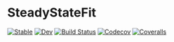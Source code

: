 # SteadyStateFit

[![Stable](https://img.shields.io/badge/docs-stable-blue.svg)](https://tkf.github.io/SteadyStateFit.jl/stable)
[![Dev](https://img.shields.io/badge/docs-dev-blue.svg)](https://tkf.github.io/SteadyStateFit.jl/dev)
[![Build Status](https://travis-ci.com/tkf/SteadyStateFit.jl.svg?branch=master)](https://travis-ci.com/tkf/SteadyStateFit.jl)
[![Codecov](https://codecov.io/gh/tkf/SteadyStateFit.jl/branch/master/graph/badge.svg)](https://codecov.io/gh/tkf/SteadyStateFit.jl)
[![Coveralls](https://coveralls.io/repos/github/tkf/SteadyStateFit.jl/badge.svg?branch=master)](https://coveralls.io/github/tkf/SteadyStateFit.jl?branch=master)
